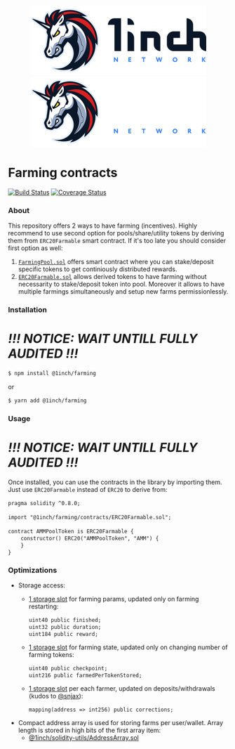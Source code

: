 <div align="center">
    <img src="https://github.com/1inch/farming/blob/master/.github/1inch_github_w.svg#gh-light-mode-only">
    <img src="https://github.com/1inch/farming/blob/master/.github/1inch_github_b.svg#gh-dark-mode-only">
</div>

# Farming contracts

[![Build Status](https://github.com/1inch/farming/workflows/CI/badge.svg)](https://github.com/1inch/farming/actions)
[![Coverage Status](https://coveralls.io/repos/github/1inch/farming/badge.svg?branch=master)](https://coveralls.io/github/1inch/farming?branch=master)

### About

This repository offers 2 ways to have farming (incentives). Highly recommend to use second option for pools/share/utility tokens by deriving them from `ERC20Farmable` smart contract. If it's too late you should consider first option as well:

1. [`FarmingPool.sol`](https://github.com/1inch/farming/blob/master/contracts/FarmingPool.sol) offers smart contract where you can stake/deposit specific tokens to get continiously distributed rewards.
2. [`ERC20Farmable.sol`](https://github.com/1inch/farming/blob/master/contracts/ERC20Farmable.sol) allows derived tokens to have farming without necessarity to stake/deposit token into pool. Moreover it allows to have multiple farmings simultaneously and setup new farms permissionlessly.

### Installation

# _**!!! NOTICE: WAIT UNTILL FULLY AUDITED !!!**_

```sh
$ npm install @1inch/farming
```

or

```sh
$ yarn add @1inch/farming
```

### Usage

# _**!!! NOTICE: WAIT UNTILL FULLY AUDITED !!!**_

Once installed, you can use the contracts in the library by importing them. Just use `ERC20Farmable` instead of `ERC20` to derive from:

```solidity
pragma solidity ^0.8.0;

import "@1inch/farming/contracts/ERC20Farmable.sol";

contract AMMPoolToken is ERC20Farmable {
    constructor() ERC20("AMMPoolToken", "AMM") {
    }
}
```

### Optimizations

- Storage access:
    - [1 storage slot](https://github.com/1inch/farming/blob/master/contracts/accounting/FarmAccounting.sol#L9-L11) for farming params, updated only on farming restarting:
        ```solidity
        uint40 public finished;
        uint32 public duration;
        uint184 public reward;
        ```
    - [1 storage slot](https://github.com/1inch/farming/blob/master/contracts/accounting/UserAccounting.sol#L7-L8) for farming state, updated only on changing number of farming tokens:
        ```solidity
        uint40 public checkpoint;
        uint216 public farmedPerTokenStored;
        ```
    - [1 storage slot](https://github.com/1inch/farming/blob/master/contracts/accounting/UserAccounting.sol#L9) per each farmer, updated on deposits/withdrawals (kudos to [@snjax](https://github.com/snjax)):

        ```solidity
        mapping(address => int256) public corrections;
        ```
- Compact address array is used for storing farms per user/wallet. Array length is stored in high bits of the first array item:
    - [@1inch/solidity-utils/AddressArray.sol](https://github.com/1inch/solidity-utils/blob/master/contracts/libraries/AddressArray.sol)
